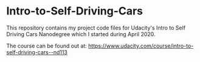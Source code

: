 # Intro-to-Self-Driving-Cars
This repository contains my project code files for Udacity's Intro to Self Driving Cars Nanodegree which I started during April 2020.

The course can be found out at: https://www.udacity.com/course/intro-to-self-driving-cars--nd113

